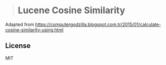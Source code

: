 > # Lucene Cosine Similarity

Adapted from https://computergodzilla.blogspot.com.tr/2015/01/calculate-cosine-similarity-using.html

License
----

MIT
